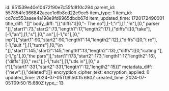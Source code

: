 id: 951539e40e10472f90e7c55fd810c294
parent_id: 557854fe366842acac1e6b8cd22e9ce5
item_type: 1
item_id: cd7dc553aaee4a198e9fd8965dbdb67d
item_updated_time: 1720172490001
title_diff: "[]"
body_diff: "[{\"diffs\":[[0,\"- The no\"],[-1,\"r\"],[1,\"m\"],[0,\" parser \"]],\"start1\":73,\"start2\":73,\"length1\":17,\"length2\":17},{\"diffs\":[[0,\"take\"],[-1,\"an\"],[1,\"s\"],[0,\" an\"],[-1,\"d\"],[0,\" inp\"]],\"start1\":90,\"start2\":90,\"length1\":14,\"length2\":12},{\"diffs\":[[0,\"t re\"],[-1,\"sult \"],[1,\"turns\"],[0,\"\\\n   \"]],\"start1\":145,\"start2\":145,\"length1\":13,\"length2\":13},{\"diffs\":[[0,\"icating \"],[-1,\"g\"],[0,\"the pars\"]],\"start1\":173,\"start2\":173,\"length1\":17,\"length2\":16},{\"diffs\":[[0,\" res\"],[-1,\"tuls\"],[1,\"utls in\"],[0,\" a t\"]],\"start1\":331,\"start2\":331,\"length1\":12,\"length2\":15}]"
metadata_diff: {"new":{},"deleted":[]}
encryption_cipher_text: 
encryption_applied: 0
updated_time: 2024-07-05T09:50:15.680Z
created_time: 2024-07-05T09:50:15.680Z
type_: 13